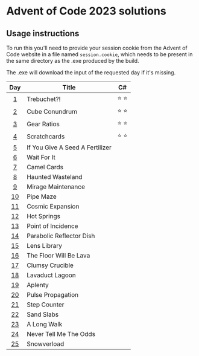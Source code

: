 # Advent of Code 2023 solutions

## Usage instructions
To run this you'll need to provide your session cookie from the Advent of Code website in a file named `session.cookie`, which needs to be present in the same directory as the .exe produced by the build.

The .exe will download the input of the requested day if it's missing.


| Day                                        | Title                           | C#            |
|:------------------------------------------:| ------------------------------- |:-------------:|
|  [1](https://adventofcode.com/2023/day/1)  | Trebuchet?!                     | :star: :star: |
|  [2](https://adventofcode.com/2023/day/2)  | Cube Conundrum                  | :star: :star: |
|  [3](https://adventofcode.com/2023/day/3)  | Gear Ratios                     | :star: :star: |
|  [4](https://adventofcode.com/2023/day/4)  | Scratchcards                    | :star: :star: |
|  [5](https://adventofcode.com/2023/day/5)  | If You Give A Seed A Fertilizer |               |
|  [6](https://adventofcode.com/2023/day/6)  | Wait For It                     |               |
|  [7](https://adventofcode.com/2023/day/7)  | Camel Cards                     |               |
|  [8](https://adventofcode.com/2023/day/8)  | Haunted Wasteland               |               |
|  [9](https://adventofcode.com/2023/day/9)  | Mirage Maintenance              |               |
| [10](https://adventofcode.com/2023/day/10) | Pipe Maze                       |               |
| [11](https://adventofcode.com/2023/day/11) | Cosmic Expansion                |               |
| [12](https://adventofcode.com/2023/day/12) | Hot Springs                     |               |
| [13](https://adventofcode.com/2023/day/13) | Point of Incidence              |               |
| [14](https://adventofcode.com/2023/day/14) | Parabolic Reflector Dish        |               |
| [15](https://adventofcode.com/2023/day/15) | Lens Library                    |               |
| [16](https://adventofcode.com/2023/day/16) | The Floor Will Be Lava          |               |
| [17](https://adventofcode.com/2023/day/17) | Clumsy Crucible                 |               |
| [18](https://adventofcode.com/2023/day/18) | Lavaduct Lagoon                 |               |
| [19](https://adventofcode.com/2023/day/19) | Aplenty                         |               |
| [20](https://adventofcode.com/2023/day/20) | Pulse Propagation               |               |
| [21](https://adventofcode.com/2023/day/21) | Step Counter                    |               |
| [22](https://adventofcode.com/2023/day/22) | Sand Slabs                      |               |
| [23](https://adventofcode.com/2023/day/23) | A Long Walk                     |               |
| [24](https://adventofcode.com/2023/day/24) | Never Tell Me The Odds          |               |
| [25](https://adventofcode.com/2023/day/25) | Snowverload                     |               |
